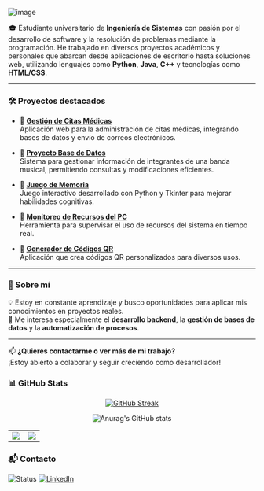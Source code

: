 
![image](https://github.com/user-attachments/assets/1b5c556b-3ab3-48bc-8a21-028bca95434a)


🎓 Estudiante universitario de **Ingeniería de Sistemas** con pasión por el desarrollo de software y la resolución de problemas mediante la programación. He trabajado en diversos proyectos académicos y personales que abarcan desde aplicaciones de escritorio hasta soluciones web, utilizando lenguajes como **Python**, **Java**, **C++** y tecnologías como **HTML/CSS**.

---

### 🛠️ Proyectos destacados

- 🔹 [**Gestión de Citas Médicas**](https://github.com/Shadowfiend2504/GestionCitasMedicas)  
  Aplicación web para la administración de citas médicas, integrando bases de datos y envío de correos electrónicos.

- 🔹 [**Proyecto Base de Datos**](https://github.com/Shadowfiend2504/Grupo-3)  
  Sistema para gestionar información de integrantes de una banda musical, permitiendo consultas y modificaciones eficientes.

- 🔹 [**Juego de Memoria**](https://github.com/Shadowfiend2504/-Memoria-o-Busca-las-parejas)  
  Juego interactivo desarrollado con Python y Tkinter para mejorar habilidades cognitivas.

- 🔹 [**Monitoreo de Recursos del PC**](https://github.com/Shadowfiend2504/Proyecto-monitoreo-de-recursos-pc)  
  Herramienta para supervisar el uso de recursos del sistema en tiempo real.

- 🔹 [**Generador de Códigos QR**](https://github.com/Shadowfiend2504/Generador_qr)  
  Aplicación que crea códigos QR personalizados para diversos usos.

---

### 🚀 Sobre mí

💡 Estoy en constante aprendizaje y busco oportunidades para aplicar mis conocimientos en proyectos reales.  
🔧 Me interesa especialmente el **desarrollo backend**, la **gestión de bases de datos** y la **automatización de procesos**.

---

📫 **¿Quieres contactarme o ver más de mi trabajo?**  
¡Estoy abierto a colaborar y seguir creciendo como desarrollador!

### 📊 GitHub Stats

<div align="center">

[![GitHub Streak](https://github-readme-streak-stats.herokuapp.com?user=Shadowfiend2504&theme=dark)](https://git.io/streak-stats)

![Anurag's GitHub stats](https://github-readme-stats.vercel.app/api?username=shadowfiend2504&show_icons=true&theme=dark)

<table>
  <tr>
    <td><img src="https://github-readme-stats.vercel.app/api/top-langs/?username=shadowfiend2504&layout=compact&theme=dark" /></td>
    <td><img src="https://github-readme-stats.vercel.app/api/top-langs/?username=anuraghazra&hide_progress=true&theme=dark" /></td>
  </tr>
</table>

</div>

### 📬 Contacto

![Status](https://img.shields.io/badge/Estudiante%20de%20Ingenier%C3%ADa%20de%20Sistemas-blueviolet?style=flat-square)
[![LinkedIn](https://img.shields.io/badge/LinkedIn-Juan%20Carvajal-0077B5?style=flat-square&logo=linkedin)](https://www.linkedin.com/in/js-carvajal-66821a346/)
